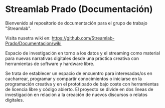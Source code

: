 # Streamlab Prado (Documentación)
Bienvenido al repositorio de documentación para el grupo de trabajo "Streamlab".

Visita nusetra wiki en: https://github.com/Streamlab-Prado/Documentacion/wiki

Espacio de investigación en torno a los datos y el streaming como material para nuevas narrativas digitales desde una práctica creativa con herramientas de software y hardware libre.

Se trata de establecer un espacio de encuentro para interesadas/os en cacharrear, programar y compartir conocimientos o iniciarse en la programación creativa y en el prototipado de bajo coste con herramientas de licencia libre y código abierto. El proyecto se divide en dos líneas de investigación en relación a la creación de nuevos discursos o relatos digitales.

